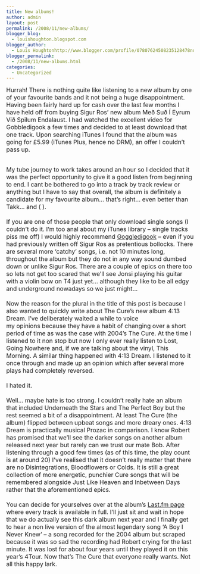 ```yaml
---
title: New albums!
author: admin
layout: post
permalink: /2008/11/new-albums/
blogger_blog:
  - louishoughton.blogspot.com
blogger_author:
  - Louis Houghtonhttp://www.blogger.com/profile/07807624508235128478noreply@blogger.com
blogger_permalink:
  - /2008/11/new-albums.html
categories:
  - Uncategorized
---
```

<span class="Apple-style-span"  style="font-size:medium;">Hurrah! There is nothing quite like listening to a new album by one of your favourite bands and it not being a huge disappointment. Having been fairly hard up for cash over the last few months I have held off from buying Sigur Ros&#8217; new album Með Suð Í Eyrum Við Spilum Endalaust. I had watched the excellent video for Gobbledigook a few times and decided to at least download that one track. Upon searching iTunes I found that the album was going for £5.99 (iTunes Plus, hence no DRM), an offer I couldn&#8217;t pass up. </span> 

<div>
  <span class="Apple-style-span" style=" ;"><span class="Apple-style-span"  style="font-size:medium;"><br /></span></span>
</div>

<div>
  <span class="Apple-style-span" style=" ;"><span class="Apple-style-span"  style="font-size:medium;">My tube journey to work takes around an hour so I decided that it was the perfect opportunity to give it a good listen from beginning to end. I cant be bothered to go into a track by track review or anything but I have to say that overall, the album is definitely a candidate for my favourite album&#8230; that&#8217;s right&#8230; even better than Takk&#8230; and ( ).</span></span>
</div>

<div>
  <span class="Apple-style-span" style=" ;"><span class="Apple-style-span"  style="font-size:medium;"><br /></span></span>
</div>

<div>
  <span class="Apple-style-span" style=" ;"><span class="Apple-style-span"  style="font-size:medium;">If you are one of those people that only download single songs (I couldn&#8217;t do it. I&#8217;m too anal about my iTunes library &#8211; single tracks piss me off) I would highly recommend </span><a href="http://www.last.fm/music/Sigur+R%C3%B3s/_/Gobbledigook"><span class="Apple-style-span"  style="font-size:medium;">Goggledigook</span></a><span class="Apple-style-span"  style="font-size:medium;"> &#8211; even if you had previously written off Sigur Ros as pretentious bollocks. There are several more &#8216;catchy&#8217; songs, i.e. not 10 minutes long, throughout the album but they do not in any way sound dumbed down or unlike Sigur Ros. There are a couple of epics on there too so lets not get too scared that we&#8217;ll see Jonsi playing his guitar with a violin bow on T4 just yet&#8230; although they like to be all edgy and underground nowadays so we just might&#8230;</span></span>
</div>

<div>
  <span class="Apple-style-span" style=" ;"><span class="Apple-style-span"  style="font-size:medium;"><br /></span></span>
</div>

<div>
  <span class="Apple-style-span" style=" ;"><span class="Apple-style-span"  style="font-size:medium;">Now the reason for the plural in the title of this post is because I also wanted to quickly write about The Cure&#8217;s new album 4:13 Dream. I&#8217;ve deliberately waited a while to voice my opinions because they have a habit of changing over a short period of time as was the case with 2004&#8217;s The Cure. At the time I listened to it non stop but now I only ever really listen to Lost, Going Nowhere and, if we are talking about the vinyl, This Morning. A similar thing happened with 4:13 Dream. I listened to it once through and made up an opinion which after several more plays had completely reversed. </span></span>
</div>

<div>
  <span class="Apple-style-span" style=" ;"><span class="Apple-style-span"  style="font-size:medium;"><br /></span></span>
</div>

<div>
  <span class="Apple-style-span" style=" ;"><span class="Apple-style-span"  style="font-size:medium;">I hated it.</span></span>
</div>

<div>
  <span class="Apple-style-span" style=" ;"><span class="Apple-style-span"  style="font-size:medium;"><br /></span></span>
</div>

<div>
  <span class="Apple-style-span" style=" ;"><span class="Apple-style-span"  style="font-size:medium;">Well&#8230; maybe hate is too strong. I couldn&#8217;t really hate an album that included Underneath the Stars and The Perfect Boy but the rest seemed a bit of a disappointment. At least The Cure (the album) flipped between upbeat songs and more dreary ones. 4:13 Dream is practically musical Prozac in comparison. I know Robert has promised that we&#8217;ll see the darker songs on another album released next year but rarely can we trust our mate Bob. After listening through a good few times (as of this time, the play count is at around 20) I&#8217;ve realised that it doesn&#8217;t really matter that there are no Disintegrations, Bloodflowers or Colds. It is still a great collection of more energetic, punchier Cure songs that will be remembered alongside Just Like Heaven and Inbetween Days rather that the aforementioned epics. </span></span>
</div>

<div>
  <span class="Apple-style-span" style=" ;"><span class="Apple-style-span"  style="font-size:medium;"><br /></span></span>
</div>

<div>
  <span class="Apple-style-span" style=" ;"><span class="Apple-style-span"  style="font-size:medium;">You can decide for yourselves over at the album&#8217;s </span><a href="http://www.last.fm/music/The+Cure/4%3A13+Dream"><span class="Apple-style-span"  style="font-size:medium;">Last.fm page</span></a><span class="Apple-style-span"  style="font-size:medium;"> where every track is available in full. I&#8217;ll just sit and wait in hope that we do actually see this dark album next year and I finally get to hear a non live version of the almost legendary song &#8216;A Boy I Never Knew&#8217; &#8211; a song recorded for the 2004 album but scraped because it was so sad the recording had Robert crying for the last minute. It was lost for about four years until they played it on this year&#8217;s 4Tour. Now that&#8217;s The Cure that everyone really wants. Not all this happy lark.</span></span>
</div>

<div>
  <span class="Apple-style-span" style=" ;"><span class="Apple-style-span"  style="font-size:medium;"><br /></span></span>
</div>

<div>
  <span class="Apple-style-span"   style=" ;font-family:'times new roman';font-size:18px;"><br /></span>
</div>